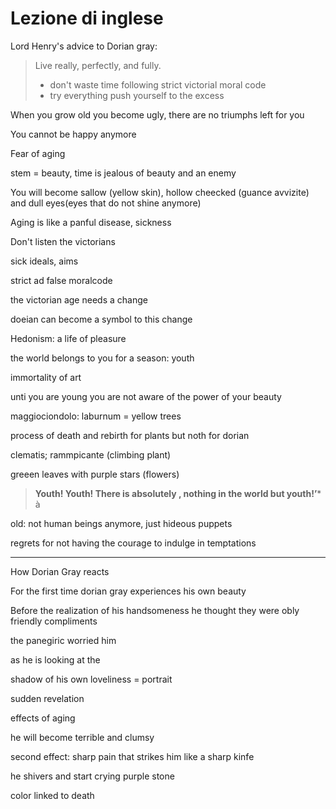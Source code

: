 # Lezione di inglese

Lord Henry's advice to Dorian gray:
> Live really, perfectly, and fully.
> * don't waste time following strict victorial moral code
> * try everything push yourself to the excess

When you grow old you become ugly, there are no triumphs left for you

You cannot be happy anymore

Fear of aging

stem = beauty, time is jealous of beauty and an enemy

You will become sallow (yellow skin), hollow cheecked (guance avvizite) and dull eyes(eyes that do not shine anymore)

Aging is like a panful disease, sickness

Don't listen the victorians

sick ideals, aims

strict ad false moralcode

the victorian age needs a change

doeian can become a symbol to this change


Hedonism: a life of pleasure

the world belongs to you for a season: youth

immortality of art


unti you are young you are not aware of the power of your beauty


maggiociondolo: laburnum   =   yellow trees


process of death and rebirth for plants but noth for dorian

clematis; rammpicante (climbing plant)

greeen leaves with purple stars (flowers)

> **Youth! Youth! There is absolutely , nothing in the world but youth!’***
à



old: not human beings anymore, just hideous puppets

regrets for not having the courage to indulge in temptations



---

How Dorian Gray reacts


For the first time dorian gray experiences his own beauty

Before the realization of his handsomeness he thought they were obly friendly compliments


the panegiric  worried him

as he is looking at the 

shadow of his own loveliness = portrait

sudden revelation

effects of aging


he will become terrible and clumsy

second effect: sharp pain that strikes him like a sharp kinfe

he shivers and start crying
purple stone

color linked to death
<!--stackedit_data:
eyJoaXN0b3J5IjpbNjUwNzk5MjI2LDM5MjI5NDQ4M119
-->